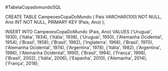 #TabelaCopadomundoSQL

CREATE TABLE CampeoesCopaDoMundo (
    Pais VARCHAR(100) NOT NULL,
    Ano INT NOT NULL,
    PRIMARY KEY (Pais, Ano)
);

INSERT INTO CampeoesCopaDoMundo (Pais, Ano) VALUES
    ('Uruguai', 1930),
    ('Itália', 1934),
    ('Itália', 1938),
    ('Uruguai', 1950),
    ('Alemanha Ocidental', 1954),
    ('Brasil', 1958),
    ('Brasil', 1962),
    ('Inglaterra', 1966),
    ('Brasil', 1970),
    ('Alemanha Ocidental', 1974),
    ('Argentina', 1978),
    ('Itália', 1982),
    ('Argentina', 1986),
    ('Alemanha Ocidental', 1990),
    ('Brasil', 1994),
    ('França', 1998),
    ('Brasil', 2002),
    ('Itália', 2006),
    ('Espanha', 2010),
    ('Alemanha', 2014),
    ('França', 2018);
